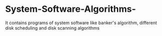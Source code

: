 # System-Software-Algorithms-
It contains programs of system software like banker's algorithm, different disk scheduling and disk scanning algorithms
